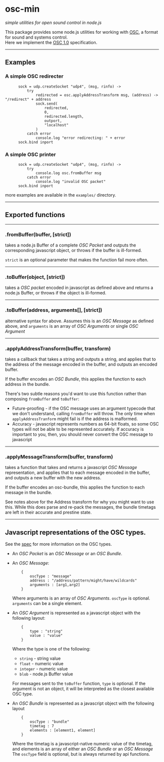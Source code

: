 # osc-min
 
 _simple utilities for open sound control in node.js_

 This package provides some node.js utilities for working with 
 [OSC](http://opensoundcontrol.org/), a format for sound and systems control.  
 Here we implement the [OSC 1.0][spec] specification.  

----
## Examples
### A simple OSC redirecter

          sock = udp.createSocket "udp4", (msg, rinfo) ->
              try
                  redirected = osc.applyAddressTransform msg, (address) -> "/redirect" + address
                  sock.send(
                      redirected,
                      0,
                      redirected.length,
                      outport,
                      "localhost"
                  )
              catch error
                  console.log "error redirecting: " + error
          sock.bind inport

### A simple OSC printer

          sock = udp.createSocket "udp4", (msg, rinfo) ->
              try
                  console.log osc.fromBuffer msg
              catch error
                  console.log "invalid OSC packet"
          sock.bind inport
          


 more examples are available in the `examples/` directory.

----
## Exported functions

------
### .fromBuffer(buffer, [strict])
 takes a node.js Buffer of a complete _OSC Packet_ and 
 outputs the corresponding javascript object, or throws if the buffer is ill-formed.

 `strict` is an optional parameter that makes the function fail more often.

----
### .toBuffer(object, [strict])
 takes a _OSC packet_ encoded in javascript as defined above and returns
 a node.js Buffer, or throws if the object is ill-formed.

----
### .toBuffer(address, arguments[], [strict])
 alternative syntax for above.  Assumes this is an _OSC Message_ as defined above, 
 and `arguments` is an array of _OSC Arguments_ or single _OSC Argument_

----
### .applyAddressTransform(buffer, transform)
 takes a callback that takes a string and outputs a string,
 and applies that to the address of the message encoded in the buffer,
 and outputs an encoded buffer.

 If the buffer encodes an _OSC Bundle_, this applies the function to each address 
 in the bundle.

 There's two subtle reasons you'd want to use this function rather than 
 composing `fromBuffer` and `toBuffer`:
   - Future-proofing - if the OSC message uses an argument typecode that
     we don't understand, calling `fromBuffer` will throw.  The only time
     when `applyAddressTranform` might fail is if the address is malformed.
   - Accuracy - javascript represents numbers as 64-bit floats, so some
     OSC types will not be able to be represented accurately.  If accuracy
     is important to you, then, you should never convert the OSC message to 
     javascript

----
### .applyMessageTransform(buffer, transform)
 takes a function that takes and returns a javascript _OSC Message_ representation,
 and applies that to each message encoded in the buffer,
 and outputs a new buffer with the new address.

 If the buffer encodes an osc-bundle, this applies the function to each message 
 in the bundle.

 See notes above for the Address transform for why you might want to use this.
 While this does parse and re-pack the messages, the bundle timetags are left
 in their accurate and prestine state.

----
## Javascript representations of the OSC types.  
 See the [spec][spec] for more information on the OSC types.

 + An _OSC Packet_ is an _OSC Message_ or an _OSC Bundle_.

 + An _OSC Message_:

           {
               oscType : "message"
               address : "/address/pattern/might/have/wildcards"
               arguments : [arg1,arg2]
           }

    Where arguments is an array of _OSC Arguments_.  `oscType` is optional.
    `arguments` can be a single element.

 + An _OSC Argument_ is represented as a javascript object with the following layout:

           {
               type : "string"
               value : "value"
           }

    Where the type is one of the following:

    + `string` - string value
    + `float` - numeric value
    + `integer` - numeric value
    + `blob` - node.js Buffer value


    For messages sent to the `toBuffer` function, `type` is optional.
    If the argument is not an object, it will be interpreted as the closest
    available OSC type.

 + An _OSC Bundle_ is represented as a javascript object with the following layout

           {
               oscType : "bundle"
               timetag : 7
               elements : [element1, element]
           }

   Where the timetag is a javascript-native numeric value of the timetag,
   and elements is an array of either an _OSC Bundle_ or an _OSC Message_
   The `oscType` field is optional, but is always returned by api functions.

 [spec]: [http://opensoundcontrol.org/spec-1_0]

